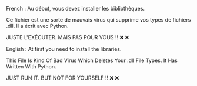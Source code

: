 French : 
Au début, vous devez installer les bibliothèques.

Ce fichier est une sorte de mauvais virus qui supprime vos types de fichiers .dll. Il a écrit avec Python.

JUSTE L'EXÉCUTER. MAIS PAS POUR VOUS !! ❌ ❌






English : 
At first you need to install the libraries.


This File Is Kind Of Bad Virus Which Deletes Your .dll File Types. It Has Written With Python.

JUST RUN IT. BUT NOT FOR YOURSELF !! ❌ ❌
